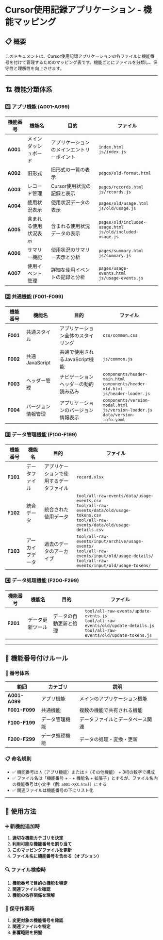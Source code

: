<!-- markdownlint-disable MD033 -->
# Cursor使用記録アプリケーション - 機能マッピング

## 📋 概要

このドキュメントは、Cursor使用記録アプリケーションの各ファイルに機能番号を付けて管理するためのマッピング表です。機能ごとにファイルを分類し、保守性と理解性を向上させます。

---

## 🏗️ 機能分類体系

### 1️⃣ アプリ機能 (A001-A099)

| 機能番号 | 機能名 | 目的 | ファイル |
|---------|--------|------|----------|
| **A001** | メインダッシュボード | アプリケーションのメインエントリーポイント | `index.html`<br>`js/index.js` |
| **A002** | 旧形式 | 旧形式の一覧の表示 | `pages/old-format.html` |
| **A003** | レコード管理 | Cursor使用状況の記録と表示 | `pages/records.html`<br>`js/records.js` |
| **A004** | 使用状況表示 | 使用状況データの表示 | `pages/old/usage.html`<br>`js/old/usage.js` |
| **A005** | 含まれる使用状況表示 | 含まれる使用状況データの表示 | `pages/old/included-usage.html`<br>`js/old/included-usage.js` |
| **A006** | サマリー機能 | 使用状況のサマリー表示と分析 | `pages/summary.html`<br>`js/summary.js` |
| **A007** | 使用イベント管理 | 詳細な使用イベントの記録と分析 | `pages/usage-events.html`<br>`js/usage-events.js` |

### 2️⃣ 共通機能 (F001-F099)

| 機能番号 | 機能名 | 目的 | ファイル |
|---------|--------|------|----------|
| **F001** | 共通スタイル | アプリケーション全体のスタイリング | `css/common.css` |
| **F002** | 共通JavaScript | 共通で使用されるJavaScript機能 | `js/common.js` |
| **F003** | ヘッダー管理 | ナビゲーションヘッダーの動的読み込み | `components/header-main.html`<br>`components/header-old.html`<br>`js/header-loader.js` |
| **F004** | バージョン情報管理 | アプリケーションのバージョン情報表示 | `components/version-modal.html`<br>`js/version-loader.js`<br>`data/version-info.yaml` |

### 3️⃣ データ管理機能 (F100-F199)

| 機能番号 | 機能名 | 目的 | ファイル |
|---------|--------|------|----------|
| **F101** | データファイル | アプリケーションで使用するデータファイル | `record.xlsx` |
| **F102** | 統合データ | 統合された使用データ | `tool/all-raw-events/data/usage-events.csv`<br>`tool/all-raw-events/data/old/usage-tokens.csv`<br>`tool/all-raw-events/data/old/usage-details.csv` |
| **F103** | アーカイブデータ | 過去のデータのアーカイブ | `tool/all-raw-events/input/archive/usage-events/`<br>`tool/all-raw-events/input/old/usage-details/`<br>`tool/all-raw-events/input/old/usage-tokens/` |

### 4️⃣ データ処理機能 (F200-F299)

| 機能番号 | 機能名 | 目的 | ファイル |
|---------|--------|------|----------|
| **F201** | データ更新ツール | データの自動更新と処理 | `tool/all-raw-events/update-events.js`<br>`tool/all-raw-events/old/update-details.js`<br>`tool/all-raw-events/old/update-tokens.js` |

---

## 📝 機能番号付けルール

### 🔢 番号体系

| 範囲 | カテゴリ | 説明 |
|------|----------|------|
| **A001-A099** | アプリ機能 | メインのアプリケーション機能 |
| **F001-F099** | 共通機能 | 複数の機能で共有される機能 |
| **F100-F199** | データ管理機能 | データファイルとデータベース関連 |
| **F200-F299** | データ処理機能 | データの処理・変換・更新 |

### 📋 命名規則

- ✅ 機能番号は `A`（アプリ機能）または `F`（その他機能） + 3桁の数字で構成
- ✅ ファイル名は「機能番号 + `-` + 機能名 + 拡張子」とするが、ファイル名内の機能番号は小文字（例: `a001-XXX.html`）にする
- ✅ 関連ファイルは機能番号の下にリスト化

---

## 🚀 使用方法

### ➕ 新機能追加時

1. **適切な機能カテゴリを決定**
2. **利用可能な機能番号を割り当て**
3. **このマッピングファイルを更新**
4. **ファイル名に機能番号を含める（オプション）**

### 🔍 ファイル検索時

1. **機能番号で目的の機能を特定**
2. **関連ファイルを確認**
3. **機能の依存関係を理解**

### 🔧 保守作業時

1. **変更対象の機能番号を確認**
2. **関連ファイルを特定**
3. **影響範囲を把握**
